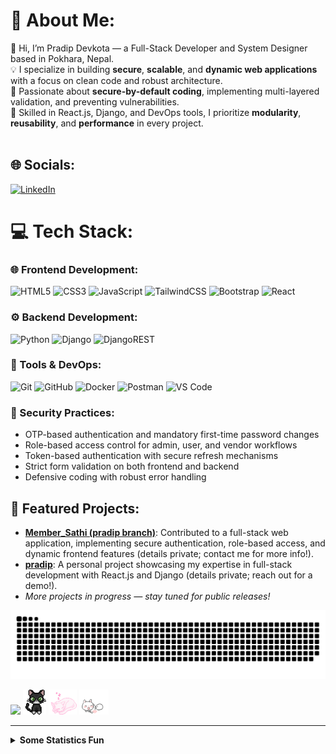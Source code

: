 # 💫 About Me:
👋 Hi, I’m Pradip Devkota — a Full-Stack Developer and System Designer based in Pokhara, Nepal.<br>
💡 I specialize in building **secure**, **scalable**, and **dynamic web applications** with a focus on clean code and robust architecture.<br>
🔐 Passionate about **secure-by-default coding**, implementing multi-layered validation, and preventing vulnerabilities.<br>
🧩 Skilled in React.js, Django, and DevOps tools, I prioritize **modularity**, **reusability**, and **performance** in every project.<br><br>

## 🌐 Socials:
[![LinkedIn](https://img.shields.io/badge/LinkedIn-%230077B5.svg?logo=linkedin&logoColor=white)](https://linkedin.com/in/pradip-devkota) 

# 💻 Tech Stack:
### 🌐 Frontend Development:
![HTML5](https://img.shields.io/badge/html5-%23E34F26.svg?style=for-the-badge&logo=html5&logoColor=white)
![CSS3](https://img.shields.io/badge/css3-%231572B6.svg?style=for-the-badge&logo=css3&logoColor=white)
![JavaScript](https://img.shields.io/badge/javascript-%23323330.svg?style=for-the-badge&logo=javascript&logoColor=%23F7DF1E)
![TailwindCSS](https://img.shields.io/badge/TailwindCSS-%2338B2AC.svg?style=for-the-badge&logo=tailwind-css&logoColor=white)
![Bootstrap](https://img.shields.io/badge/Bootstrap-%23563D7C.svg?style=for-the-badge&logo=bootstrap&logoColor=white)
![React](https://img.shields.io/badge/React-%2320232a.svg?style=for-the-badge&logo=react&logoColor=%2361DAFB)

### ⚙️ Backend Development:
![Python](https://img.shields.io/badge/Python-%2314354C.svg?style=for-the-badge&logo=python&logoColor=white)
![Django](https://img.shields.io/badge/Django-%23092E20.svg?style=for-the-badge&logo=django&logoColor=white)
![DjangoREST](https://img.shields.io/badge/DjangoREST-%23092E20.svg?style=for-the-badge&logo=django&logoColor=white)

### 🧰 Tools & DevOps:
![Git](https://img.shields.io/badge/Git-%23F05033.svg?style=for-the-badge&logo=git&logoColor=white)
![GitHub](https://img.shields.io/badge/GitHub-%23121011.svg?style=for-the-badge&logo=github&logoColor=white)
![Docker](https://img.shields.io/badge/Docker-%230db7ed.svg?style=for-the-badge&logo=docker&logoColor=white)
![Postman](https://img.shields.io/badge/Postman-%23FF6C37.svg?style=for-the-badge&logo=postman&logoColor=white)
![VS Code](https://img.shields.io/badge/VS%20Code-%23007ACC.svg?style=for-the-badge&logo=visual-studio-code&logoColor=white)

### 🔐 Security Practices:
- OTP-based authentication and mandatory first-time password changes
- Role-based access control for admin, user, and vendor workflows
- Token-based authentication with secure refresh mechanisms
- Strict form validation on both frontend and backend
- Defensive coding with robust error handling

## 🚀 Featured Projects:
- **[Member_Sathi (pradip branch)](https://github.com/Membersathi/Member_Sathi/tree/pradip)**: Contributed to a full-stack web application, implementing secure authentication, role-based access, and dynamic frontend features (details private; contact me for more info!).
- **[pradip](https://github.com/pradev007/pradip)**: A personal project showcasing my expertise in full-stack development with React.js and Django (details private; reach out for a demo!).
- *More projects in progress — stay tuned for public releases!*

<picture>
  <source
    media="(prefers-color-scheme: dark)"
    srcset="https://raw.githubusercontent.com/platane/snk/output/github-contribution-grid-snake-dark.svg"
  />
  <source
    media="(prefers-color-scheme: light)"
    srcset="https://raw.githubusercontent.com/platane/snk/output/github-contribution-grid-snake.svg"
  />
  <img
    alt="github contribution grid snake animation"
    src="https://raw.githubusercontent.com/platane/snk/output/github-contribution-grid-snake.svg"
  />
</picture>

<img src="https://raw.githubusercontent.com/innng/innng/master/assets/kyubey.gif" height="40" />   <img src="https://raw.githubusercontent.com/sudipkc3/sudipkc3/main/assets/Blackcat.gif" height="40" />   <img src="https://raw.githubusercontent.com/sudipkc3/sudipkc3/main/assets/SleepingKitty.gif" height="40" />   <img src="https://raw.githubusercontent.com/sudipkc3/sudipkc3/main/assets/kitty.gif" height="40" />

---

<details>
<summary><b>Some Statistics Fun</b></summary>
<div align="center">
<img src='https://github-readme-stats.vercel.app/api?username=pradev007&show_icons=true&theme=tokyonight&count_private=true&line_height=40' align="left" />
<img src='https://github-readme-stats.vercel.app/api/top-langs/?username=pradev007&theme=tokyonight&hide_langs_below=4' />

[![trophy](https://github-profile-trophy.vercel.app/?username=pradev007&theme=onedark&row=1&column=7)](https://github.com/ryo-ma/github-profile-trophy)

[![GitHub Streak](https://streak-stats.demolab.com/?user=pradev007)](https://git.io/streak-stats)

## 🤝 Let’s Collaborate
I’m excited to collaborate on innovative projects or freelance opportunities. Reach out to discuss ideas or view my private repositories!

📫 Email: pradpdevkota007@gmail.com  
🏠 Address: Pokhara, Nepal  
</div>
</details>

